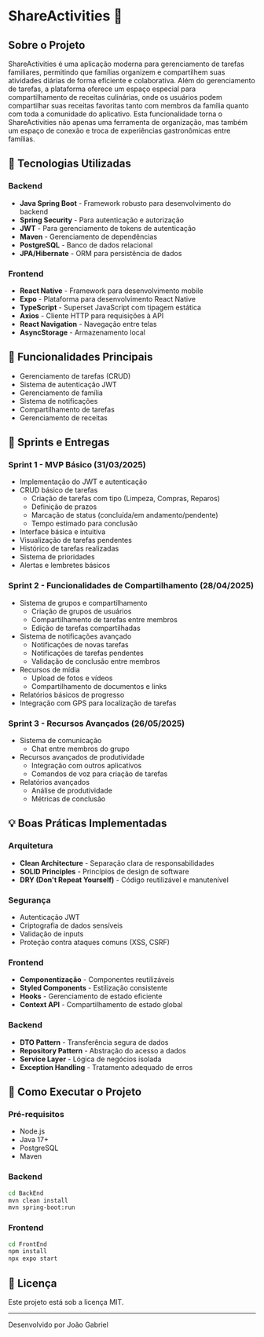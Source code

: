 # ShareActivities 🎯

## Sobre o Projeto
ShareActivities é uma aplicação moderna para gerenciamento de tarefas familiares, permitindo que famílias organizem e compartilhem suas atividades diárias de forma eficiente e colaborativa. Além do gerenciamento de tarefas, a plataforma oferece um espaço especial para compartilhamento de receitas culinárias, onde os usuários podem compartilhar suas receitas favoritas tanto com membros da família quanto com toda a comunidade do aplicativo. Esta funcionalidade torna o ShareActivities não apenas uma ferramenta de organização, mas também um espaço de conexão e troca de experiências gastronômicas entre famílias.

## 🚀 Tecnologias Utilizadas

### Backend
- **Java Spring Boot** - Framework robusto para desenvolvimento do backend
- **Spring Security** - Para autenticação e autorização
- **JWT** - Para gerenciamento de tokens de autenticação
- **Maven** - Gerenciamento de dependências
- **PostgreSQL** - Banco de dados relacional
- **JPA/Hibernate** - ORM para persistência de dados

### Frontend
- **React Native** - Framework para desenvolvimento mobile
- **Expo** - Plataforma para desenvolvimento React Native
- **TypeScript** - Superset JavaScript com tipagem estática
- **Axios** - Cliente HTTP para requisições à API
- **React Navigation** - Navegação entre telas
- **AsyncStorage** - Armazenamento local

## 📱 Funcionalidades Principais
- Gerenciamento de tarefas (CRUD)
- Sistema de autenticação JWT
- Gerenciamento de família
- Sistema de notificações
- Compartilhamento de tarefas
- Gerenciamento de receitas

## 🔄 Sprints e Entregas

### Sprint 1 - MVP Básico (31/03/2025)
- Implementação do JWT e autenticação
- CRUD básico de tarefas
  - Criação de tarefas com tipo (Limpeza, Compras, Reparos)
  - Definição de prazos
  - Marcação de status (concluída/em andamento/pendente)
  - Tempo estimado para conclusão
- Interface básica e intuitiva
- Visualização de tarefas pendentes
- Histórico de tarefas realizadas
- Sistema de prioridades
- Alertas e lembretes básicos

### Sprint 2 - Funcionalidades de Compartilhamento (28/04/2025)
- Sistema de grupos e compartilhamento
  - Criação de grupos de usuários
  - Compartilhamento de tarefas entre membros
  - Edição de tarefas compartilhadas
- Sistema de notificações avançado
  - Notificações de novas tarefas
  - Notificações de tarefas pendentes
  - Validação de conclusão entre membros
- Recursos de mídia
  - Upload de fotos e vídeos
  - Compartilhamento de documentos e links
- Relatórios básicos de progresso
- Integração com GPS para localização de tarefas

### Sprint 3 - Recursos Avançados (26/05/2025)
- Sistema de comunicação
  - Chat entre membros do grupo
- Recursos avançados de produtividade
  - Integração com outros aplicativos
  - Comandos de voz para criação de tarefas
- Relatórios avançados
  - Análise de produtividade
  - Métricas de conclusão

## 💡 Boas Práticas Implementadas

### Arquitetura
- **Clean Architecture** - Separação clara de responsabilidades
- **SOLID Principles** - Princípios de design de software
- **DRY (Don't Repeat Yourself)** - Código reutilizável e manutenível

### Segurança
- Autenticação JWT
- Criptografia de dados sensíveis
- Validação de inputs
- Proteção contra ataques comuns (XSS, CSRF)

### Frontend
- **Componentização** - Componentes reutilizáveis
- **Styled Components** - Estilização consistente
- **Hooks** - Gerenciamento de estado eficiente
- **Context API** - Compartilhamento de estado global

### Backend
- **DTO Pattern** - Transferência segura de dados
- **Repository Pattern** - Abstração do acesso a dados
- **Service Layer** - Lógica de negócios isolada
- **Exception Handling** - Tratamento adequado de erros

## 🚀 Como Executar o Projeto

### Pré-requisitos
- Node.js
- Java 17+
- PostgreSQL
- Maven

### Backend
```bash
cd BackEnd
mvn clean install
mvn spring-boot:run
```

### Frontend
```bash
cd FrontEnd
npm install
npx expo start
```

## 📝 Licença
Este projeto está sob a licença MIT.

---
Desenvolvido por João Gabriel